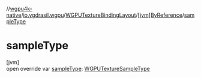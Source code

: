//[wgpu4k-native](../../../../index.md)/[io.ygdrasil.wgpu](../../index.md)/[WGPUTextureBindingLayout](../index.md)/[[jvm]ByReference](index.md)/[sampleType](sample-type.md)

# sampleType

[jvm]\
open override var [sampleType](sample-type.md): [WGPUTextureSampleType](../../-w-g-p-u-texture-sample-type/index.md)
